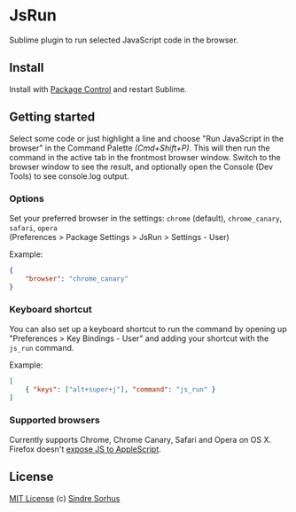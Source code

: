 # JsRun

Sublime plugin to run selected JavaScript code in the browser.


## Install

Install with [Package Control](http://wbond.net/sublime_packages/package_control) and restart Sublime.


## Getting started

Select some code or just highlight a line and choose "Run JavaScript in the browser" in the Command Palette *(Cmd+Shift+P)*. This will then run the command in the active tab in the frontmost browser window. Switch to the browser window to see the result, and optionally open the Console (Dev Tools) to see console.log output.


### Options

Set your preferred browser in the settings: `chrome` (default), `chrome_canary`, `safari`, `opera`  
(Preferences > Package Settings > JsRun > Settings - User)

Example:

```json
{
	"browser": "chrome_canary"
}
```


### Keyboard shortcut

You can also set up a keyboard shortcut to run the command by opening up "Preferences > Key Bindings - User" and adding your shortcut with the `js_run` command.

Example:

```json
[
	{ "keys": ["alt+super+j"], "command": "js_run" }
]
```

### Supported browsers

Currently supports Chrome, Chrome Canary, Safari and Opera on OS X. Firefox doesn't [expose JS to AppleScript](https://bugzilla.mozilla.org/show_bug.cgi?id=5704).


## License

[MIT License](http://en.wikipedia.org/wiki/MIT_License)
(c) [Sindre Sorhus](http://sindresorhus.com)
